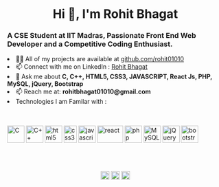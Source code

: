 <h1 align="center">Hi 👋, I'm Rohit Bhagat</h1>
<h3 align="left">A CSE Student at IIT Madras, Passionate Front End Web Developer and a Competitive Coding Enthusiast.</h3>

<li align="left"> 👨‍💻 All of my projects are available at <a href="https://github.com/rohit01010">github.com/rohit01010</a></li>

<li align="left"> 📫 Connect with me on LinkedIn : <a href="https://www.linkedin.com/in/rohit-bhagat-2833801b1/">Rohit Bhagat</a></li>

<li align="left"> 💬 Ask me about <b> C, C++, HTML5, CSS3, JAVASCRIPT, React Js, PHP, MySQL, jQuery, Bootstrap</b></li>

<li align="left"> 📫 Reach me at: <b>rohitbhagat01010@gmail.com</b></li>

<li align="left"> Technologies I am Familar with : </b></li><br/><br/>

<p align="left">
  <img src="https://tlabglobal.com/wp-content/uploads/2019/03/C-language.png" alt="C" width="40" height="40"/>
  <img src="https://upload.wikimedia.org/wikipedia/commons/thumb/1/18/ISO_C%2B%2B_Logo.svg/800px-ISO_C%2B%2B_Logo.svg.png" alt="C++" width="40" height="40"/>
  
  <img src="https://upload.wikimedia.org/wikipedia/commons/thumb/6/61/HTML5_logo_and_wordmark.svg/1024px-HTML5_logo_and_wordmark.svg.png" alt="html5" width="40" height="40"/>
  <img src="https://upload.wikimedia.org/wikipedia/commons/thumb/d/d5/CSS3_logo_and_wordmark.svg/800px-CSS3_logo_and_wordmark.svg.png" alt="css3" width="30" height="40"/>
  <img src="https://upload.wikimedia.org/wikipedia/commons/thumb/9/99/Unofficial_JavaScript_logo_2.svg/768px-Unofficial_JavaScript_logo_2.svg.png" alt="javascript" width="40" height="40"/>
  <img src="https://upload.wikimedia.org/wikipedia/commons/thumb/a/a7/React-icon.svg/1280px-React-icon.svg.png" alt="react" width="60" height="40"/>
  <img src="https://www.php.net//images/logos/new-php-logo.svg" alt="php" width="40" height="40"/>
  <img src="https://www.logo.wine/a/logo/MySQL/MySQL-Logo.wine.svg" alt="MySQL" width="40" height="40"/>
  <img src="https://openjsf.org/wp-content/uploads/sites/84/2019/10/jquery-logo-vertical_large_square.png" alt="jQuery" width="40" height="40"/>
  <img src="https://upload.wikimedia.org/wikipedia/commons/thumb/b/b2/Bootstrap_logo.svg/1024px-Bootstrap_logo.svg.png" alt="bootstrap" width="40" height="40"/>
</p>
<br/><br/>
<p align="center">
<a href="https://www.linkedin.com/in/rohit-bhagat-2833801b1/" target="blank">
  <img align="center" src="https://static.licdn.com/scds/common/u/images/logos/favicons/v1/favicon.ico" height="20" width="20" /></a>
<a href="https://www.facebook.com/rohit.bhagat.754365" target="blank">
  <img align="center" src="https://static.xx.fbcdn.net/rsrc.php/yo/r/iRmz9lCMBD2.ico" height="20" width="20" /></a>
<a href="https://www.instagram.com/rohit_bhagat___/ target="blank">
  <img align="center" src="https://instagram.com/static/images/ico/favicon-192.png/68d99ba29cc8.png" height="20" width="20" /></a>
</p>
